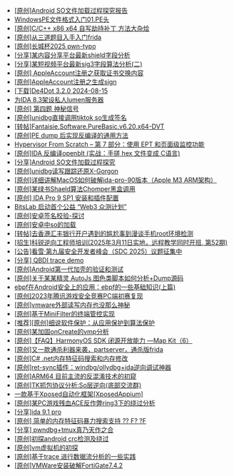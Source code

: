 + [[原创]Android SO文件加载过程探究报告](https://bbs.kanxue.com/thread-286053.htm)
+ [WindowsPE文件格式入门01.PE头](https://bbs.kanxue.com/thread-286052.htm)
+ [[原创]C/C++ x86 x64 自写劫持补丁 方法大杂烩](https://bbs.kanxue.com/thread-282745.htm)
+ [[原创]从三道题目入手入门frida](https://bbs.kanxue.com/thread-260523.htm)
+ [[原创]长城杯2025 pwn-typo](https://bbs.kanxue.com/thread-286051.htm)
+ [[分享]某内容分享平台最新shield字段分析](https://bbs.kanxue.com/thread-285929.htm)
+ [[分享]某短视频平台最新sig3字段算法分析(二)](https://bbs.kanxue.com/thread-285222.htm)
+ [[原创] AppleAccount注册之获取证书交换内容](https://bbs.kanxue.com/thread-285944.htm)
+ [[原创]AppleAccount注册之生成sign](https://bbs.kanxue.com/thread-285959.htm)
+ [[下载]De4Dot 3.2.0 2024-08-15](https://bbs.kanxue.com/thread-285295.htm)
+ [为IDA 8.3架设私人lumen服务器](https://bbs.kanxue.com/thread-279665.htm)
+ [[原创] 第四题 神秘信号](https://bbs.kanxue.com/thread-283032.htm)
+ [[原创]unidbg直接调用tiktok so生成签名](https://bbs.kanxue.com/thread-285623.htm)
+ [[转帖]Fantaisie.Software.PureBasic.v6.20.x64-DVT](https://bbs.kanxue.com/thread-286054.htm)
+ [[原创]PE dump 后实现反编译的通用方法](https://bbs.kanxue.com/thread-284958.htm)
+ [Hypervisor From Scratch – 第 7 部分：使用 EPT 和页面级监控功能](https://bbs.kanxue.com/thread-281153.htm)
+ [[原创]IDA 反编译openblt (实战：手搓 hex 文件变成 C语言)](https://bbs.kanxue.com/thread-285731.htm)
+ [[分享]Android  SO文件加载过程探究](https://bbs.kanxue.com/thread-285788.htm)
+ [[原创]unidbg读写跟踪还原X-Gorgon](https://bbs.kanxue.com/thread-285586.htm)
+ [[原创]详细讲解MacOS如何破解ida-pro-90版本（Apple M3 ARM架构）](https://bbs.kanxue.com/thread-282846.htm)
+ [[原创]某绿书Shaeld算法Chomper黑盒调用](https://bbs.kanxue.com/thread-285705.htm)
+ [[原创] IDA Pro 9 SP1 安装和插件配置](https://bbs.kanxue.com/thread-285604.htm)
+ [BitsLab 启动首个公益 “Web3 众测计划”](https://bbs.kanxue.com/thread-286057.htm)
+ [[原创]安卓签名校验-探讨](https://bbs.kanxue.com/thread-285647.htm)
+ [[原创]安卓中so的加载](https://bbs.kanxue.com/thread-286004.htm)
+ [[转帖]去香港汇丰银行开户遇到的尴尬事到漫谈手机root环境检测](https://bbs.kanxue.com/thread-285754.htm)
+ [[招生]科锐逆向工程师培训(2025年3月11日实地，远程教学同时开班, 第52期)](https://bbs.kanxue.com/thread-51839.htm)
+ [[公告]看雪·第九届安全开发者峰会（SDC 2025）议题征集中](https://bbs.kanxue.com/thread-285672.htm)
+ [[分享] QBDI trace demo](https://bbs.kanxue.com/thread-285857.htm)
+ [[原创]Android第一代加壳的验证和测试](https://bbs.kanxue.com/thread-277240.htm)
+ [[原创]关于某某精灵 AutoJs 图色类脚本如何分析+Dump源码](https://bbs.kanxue.com/thread-275083.htm)
+ [ebpf在Android安全上的应用：ebpf的一些基础知识(上篇)](https://bbs.kanxue.com/thread-281508.htm)
+ [[原创]2023年腾讯游戏安全竞赛PC端初赛复现](https://bbs.kanxue.com/thread-282695.htm)
+ [[原创]vmware外部读写内存也没那么神秘](https://bbs.kanxue.com/thread-284956.htm)
+ [[原创]基于MiniFilter的终端管控实现](https://bbs.kanxue.com/thread-285447.htm)
+ [[推荐][原创]细说软件保护：从应用保护到算法保护](https://bbs.kanxue.com/thread-284629.htm)
+ [[原创]某加固onCreate的vmp分析](https://bbs.kanxue.com/thread-286006.htm)
+ [[原创]【FAQ】HarmonyOS SDK 闭源开放能力 —Map Kit（6）](https://bbs.kanxue.com/thread-286060.htm)
+ [[原创]又一款通杀利器来袭，partserver，通杀版frida](https://bbs.kanxue.com/thread-285628.htm)
+ [[原创]C# .net内存特征码搜索和内存修改](https://bbs.kanxue.com/thread-286059.htm)
+ [[原创]ret-sync插件：windbg/ollydbg+ida逆向调试神器](https://bbs.kanxue.com/thread-252634.htm)
+ [[原创]ARM64 目前主流的反混淆技术的初窥](https://bbs.kanxue.com/thread-285567.htm)
+ [[原创]TK抓包协议分析:So层逆向(底部交流群)](https://bbs.kanxue.com/thread-286046.htm)
+ [一款基于Xposed自动化框架[XposedAppium]](https://bbs.kanxue.com/thread-260992.htm)
+ [[原创]某PC游戏残血ACE反作弊ring3下的绕过分析](https://bbs.kanxue.com/thread-284667.htm)
+ [[分享]ida 9.1 pro](https://bbs.kanxue.com/thread-285999.htm)
+ [[原创] 简单的内存特征码暴力搜索支持 ?? F? ?F](https://bbs.kanxue.com/thread-284451.htm)
+ [[分享] pwndbg+tmux真乃天作之合](https://bbs.kanxue.com/thread-276203.htm)
+ [[原创]初探android crc检测及绕过](https://bbs.kanxue.com/thread-285790.htm)
+ [[原创]vm虚拟机的初探](https://bbs.kanxue.com/thread-284883.htm)
+ [[原创]基于trace 进行数据流分析的一些实践](https://bbs.kanxue.com/thread-285243.htm)
+ [[原创]VMWare安装破解FortiGate7.4.2](https://bbs.kanxue.com/thread-284794.htm)

